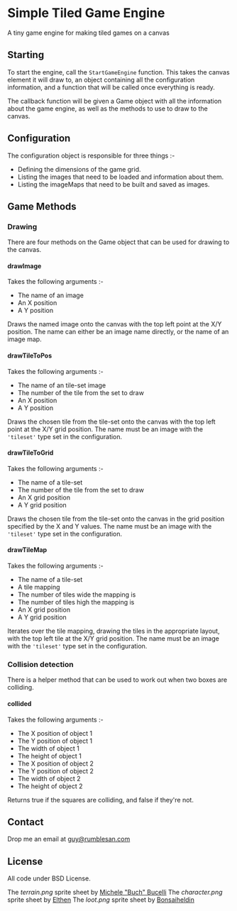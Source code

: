 # Simple Tiled Game Engine

A tiny game engine for making tiled games on a canvas


## Starting

To start the engine, call the `StartGameEngine` function. This takes the canvas element it will draw to, an object containing all the configuration information, and a function that will be called once everything is ready.

The callback function will be given a Game object with all the information about the game engine, as well as the methods to use to draw to the canvas.


## Configuration

The configuration object is responsible for three things :-

* Defining the dimensions of the game grid.
* Listing the images that need to be loaded and information about them.
* Listing the imageMaps that need to be built and saved as images.


## Game Methods

### Drawing

There are four methods on the Game object that can be used for drawing to the canvas.

#### drawImage

Takes the following arguments :-
* The name of an image
* An X position
* A Y position

Draws the named image onto the canvas with the top left point at the X/Y position.
The name can either be an image name directly, or the name of an image map.

#### drawTileToPos

Takes the following arguments :-
* The name of an tile-set image
* The number of the tile from the set to draw
* An X position
* A Y position

Draws the chosen tile from the tile-set onto the canvas with the top left point at the X/Y grid position.
The name must be an image with the `'tileset'` type set in the configuration.

#### drawTileToGrid

Takes the following arguments :-
* The name of a tile-set
* The number of the tile from the set to draw
* An X grid position
* A Y grid position

Draws the chosen tile from the tile-set onto the canvas in the grid position specified by the X and Y values.
The name must be an image with the `'tileset'` type set in the configuration.

#### drawTileMap

Takes the following arguments :-
* The name of a tile-set
* A tile mapping
* The number of tiles wide the mapping is
* The number of tiles high the mapping is
* An X grid position
* A Y grid position

Iterates over the tile mapping, drawing the tiles in the appropriate layout, with the top left tile at the X/Y grid position.
The name must be an image with the `'tileset'` type set in the configuration.

### Collision detection

There is a helper method that can be used to work out when two boxes are colliding.

#### collided

Takes the following arguments :-
* The X position of object 1
* The Y position of object 1
* The width of object 1
* The height of object 1
* The X position of object 2
* The Y position of object 2
* The width of object 2
* The height of object 2

Returns true if the squares are colliding, and false if they're not.


## Contact

Drop me an email at guy@rumblesan.com


## License

All code under BSD License.

The *terrain.png* sprite sheet by [Michele "Buch" Bucelli](https://opengameart.org/users/buch)
The *character.png* sprite sheet by [Elthen](https://www.patreon.com/elthen)
The *loot.png* sprite sheet by [Bonsaiheldin](http://bonsaiheld.org)


